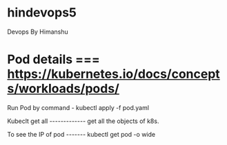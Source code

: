 # hindevops5
Devops By Himanshu 
# Pod details === https://kubernetes.io/docs/concepts/workloads/pods/
Run Pod by command - kubectl apply -f pod.yaml 

Kubeclt get all ------------- get all the objects of k8s. 

To see the IP of pod ------- kubectl get pod -o wide

